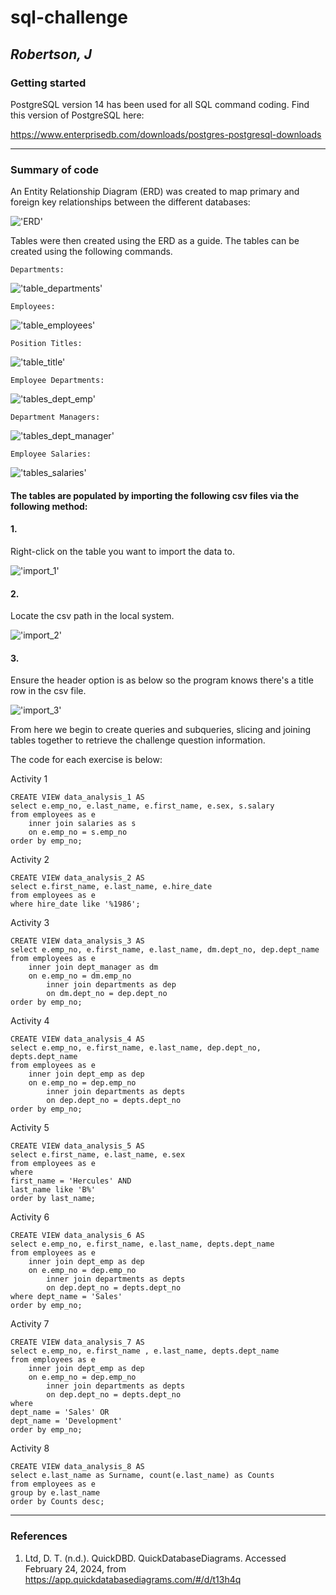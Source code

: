 # sql-challenge
## *Robertson, J*


### Getting started

PostgreSQL version 14 has been used for all SQL command coding. Find this version of PostgreSQL here:

https://www.enterprisedb.com/downloads/postgres-postgresql-downloads

---

### Summary of code

An Entity Relationship Diagram (ERD) was created to map primary and foreign key relationships between the different databases:

!['ERD'](https://github.com/au-jr/sql-challenge/blob/main/EmployeeSQL/code_snippets/ERD_image.png)

Tables were then created using the ERD as a guide. The tables can be created using the following commands.

    Departments:

!['table_departments'](https://github.com/au-jr/sql-challenge/blob/main/EmployeeSQL/code_snippets/table_departments.png)

    Employees:

!['table_employees'](https://github.com/au-jr/sql-challenge/blob/main/EmployeeSQL/code_snippets/table_employees.png)

    Position Titles:

!['table_title'](https://github.com/au-jr/sql-challenge/blob/main/EmployeeSQL/code_snippets/table_titles.png)

    Employee Departments:

!['tables_dept_emp'](https://github.com/au-jr/sql-challenge/blob/main/EmployeeSQL/code_snippets/tables_dept_emp.png)

    Department Managers:

!['tables_dept_manager'](https://github.com/au-jr/sql-challenge/blob/main/EmployeeSQL/code_snippets/tables_dept_manager.png)

    Employee Salaries:

!['tables_salaries'](https://github.com/au-jr/sql-challenge/blob/main/EmployeeSQL/code_snippets/tables_salaries.png)

#### The tables are populated by importing the following csv files via the following method:

#### 1.
Right-click on the table you want to import the data to.

!['import_1'](https://github.com/au-jr/sql-challenge/blob/main/EmployeeSQL/code_snippets/import_1.png)

#### 2.
Locate the csv path in the local system.

!['import_2'](https://github.com/au-jr/sql-challenge/blob/main/EmployeeSQL/code_snippets/import_2.png)

#### 3.
Ensure the header option is as below so the program knows there's a title row in the csv file.

!['import_3'](https://github.com/au-jr/sql-challenge/blob/main/EmployeeSQL/code_snippets/import_3.png)


From here we begin to create queries and subqueries, slicing and joining tables together to retrieve the challenge question information.

The code for each exercise is below:

Activity 1
    
    CREATE VIEW data_analysis_1 AS
	select e.emp_no, e.last_name, e.first_name, e.sex, s.salary
	from employees as e
		inner join salaries as s
		on e.emp_no = s.emp_no
	order by emp_no;


Activity 2

    CREATE VIEW data_analysis_2 AS
	select e.first_name, e.last_name, e.hire_date
	from employees as e
	where hire_date like '%1986';

Activity 3

    CREATE VIEW data_analysis_3 AS
	select e.emp_no, e.first_name, e.last_name, dm.dept_no, dep.dept_name
	from employees as e 
		inner join dept_manager as dm
		on e.emp_no = dm.emp_no
			inner join departments as dep
			on dm.dept_no = dep.dept_no
	order by emp_no;

Activity 4

    CREATE VIEW data_analysis_4 AS
	select e.emp_no, e.first_name, e.last_name, dep.dept_no, depts.dept_name
	from employees as e 
		inner join dept_emp as dep
		on e.emp_no = dep.emp_no
			inner join departments as depts
			on dep.dept_no = depts.dept_no
	order by emp_no;

Activity 5

    CREATE VIEW data_analysis_5 AS
	select e.first_name, e.last_name, e.sex
	from employees as e 
	where 
	first_name = 'Hercules' AND
	last_name like 'B%'
	order by last_name;

Activity 6

    CREATE VIEW data_analysis_6 AS
	select e.emp_no, e.first_name, e.last_name, depts.dept_name
	from employees as e 
		inner join dept_emp as dep
		on e.emp_no = dep.emp_no
			inner join departments as depts
			on dep.dept_no = depts.dept_no
	where dept_name = 'Sales'
	order by emp_no;

Activity 7

    CREATE VIEW data_analysis_7 AS
	select e.emp_no, e.first_name , e.last_name, depts.dept_name
	from employees as e 
		inner join dept_emp as dep
		on e.emp_no = dep.emp_no
			inner join departments as depts
			on dep.dept_no = depts.dept_no
	where 
	dept_name = 'Sales' OR
	dept_name = 'Development'
	order by emp_no;

Activity 8

    CREATE VIEW data_analysis_8 AS
	select e.last_name as Surname, count(e.last_name) as Counts
	from employees as e
	group by e.last_name
	order by Counts desc;
--- 

### References 
1. Ltd, D. T. (n.d.). QuickDBD. QuickDatabaseDiagrams. Accessed February 24, 2024, from https://app.quickdatabasediagrams.com/#/d/t13h4q